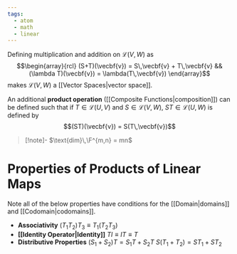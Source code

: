 ```yaml
---
tags:
  - atom
  - math
  - linear
---
```

Defining multiplication and addition on $\mathcal{L}(V,W)$ as
$$\begin{array}{rcl}
	(S+T)(\vecbf{v}) = S\,\vecbf{v} + T\,\vecbf{v} && (\lambda T)(\vecbf{v}) = \lambda(T\,\vecbf{v})
\end{array}$$
makes $\mathcal{L}(V,W)$ a [[Vector Spaces|vector space]]. 

An additional **product operation** ([[Composite Functions|composition]]) can be defined such that if $T \in \mathcal{L}(U,V)$ and $S \in \mathcal{L}(V,W)$, $ST \in \mathcal{L}(U,W)$ is defined by
$$(ST)(\vecbf{v}) = S(T\,\vecbf{v})$$

> [!note]- $\text{dim}\,\F^{m,n} = mn$
# Properties of Products of Linear Maps
Note all of the below properties have conditions for the [[Domain|domains]] and [[Codomain|codomains]].
- **Associativity**
  $(T_{1}T_{2})T_{3} \equiv T_{1}(T_{2}T_{3})$
- **[[Identity Operator|Identity]]**
  $TI \equiv IT \equiv T$
- **Distributive Properties**
  $(S_{1}+S_{2})T = S_{1}T+S_{2}T$
  $S(T_{1}+T_{2}) = ST_{1}+ST_{2}$

